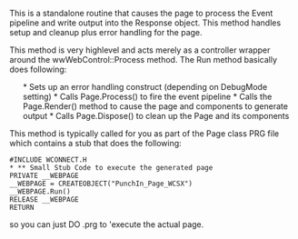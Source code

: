 ﻿This is a standalone routine that causes the page to process the Event pipeline and write output into the Response object. This method handles setup and cleanup plus error handling for the page.

This method is very highlevel and acts merely as a controller wrapper around the wwWebControl::Process method. The Run method basically does following:
<ul>
* Sets up an error handling construct (depending on DebugMode setting)
* Calls Page.Process() to fire the event pipeline
* Calls the Page.Render() method to cause the page and components to generate output
* Calls Page.Dispose() to clean up the Page and its components
</ul>
This method is typically called for you as part of the Page class PRG file which contains a stub that does the following:

```foxpro
#INCLUDE WCONNECT.H
* ** Small Stub Code to execute the generated page
PRIVATE __WEBPAGE
__WEBPAGE = CREATEOBJECT("PunchIn_Page_WCSX")
__WEBPAGE.Run()
RELEASE __WEBPAGE
RETURN
```

so you can just DO <YourPage>.prg to 'execute the actual page.